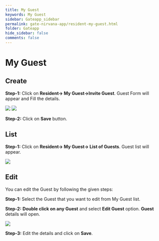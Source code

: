 ```yaml
---
title: My Guest
keywords: My Guest
sidebar: Gateapp_sidebar
permalink: gate-nirvana-app/resident-my-guest.html
folder: Gateapp
hide_sidebar: false
comments: false
---
```


# My Guest

## Create

**Step-1:**  Click on **Resident-> My Guest->Invite Guest**. Guest Form will appear and Fill the details.

![](/images/Resident-My-Guest-Options.png)
![](/images/Resident-Invite-Guest-Form.png)

**Step-2:** Click on **Save** button.

## List

**Step-1:** Click on **Resident-> My Guest-> List of Guests**. Guest list will appear.

![](/images/Resident-Guest-List.png)

## Edit  

You can edit the Guest by following the given steps:

**Step-1:** Select the Guest that you want to edit from My Guest list.

**Step-2:** **Double click on any Guest** and select **Edit Guest** option. **Guest** details will open.

![](/images/Resident-Guest-Details.png)

**Step-3:** Edit the details and click on **Save**.
